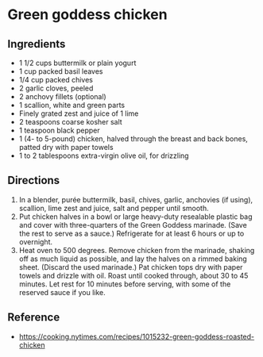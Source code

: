 # Green goddess chicken 

## Ingredients 
* 1 1/2  cups buttermilk or plain yogurt
* 1  cup packed basil leaves
* 1/4  cup packed chives
* 2  garlic cloves, peeled
* 2  anchovy fillets (optional)
* 1  scallion, white and green parts
*  Finely grated zest and juice of 1 lime
* 2  teaspoons coarse kosher salt
* 1  teaspoon black pepper
* 1  (4- to 5-pound) chicken, halved through the breast and back bones, patted dry with paper towels
* 1 to 2  tablespoons extra-virgin olive oil, for drizzling

## Directions 
1. In a blender, purée buttermilk, basil, chives, garlic, anchovies (if using), scallion, lime zest and juice, salt and pepper until smooth.
2. Put chicken halves in a bowl or large heavy-duty resealable plastic bag and cover with three-quarters of the Green Goddess marinade. (Save the rest to serve as a sauce.) Refrigerate for at least 6 hours or up to overnight.
3. Heat oven to 500 degrees. Remove chicken from the marinade, shaking off as much liquid as possible, and lay the halves on a rimmed baking sheet. (Discard the used marinade.) Pat chicken tops dry with paper towels and drizzle with oil. Roast until cooked through, about 30 to 45 minutes. Let rest for 10 minutes before serving, with some of the reserved sauce if you like.

## Reference
* https://cooking.nytimes.com/recipes/1015232-green-goddess-roasted-chicken
